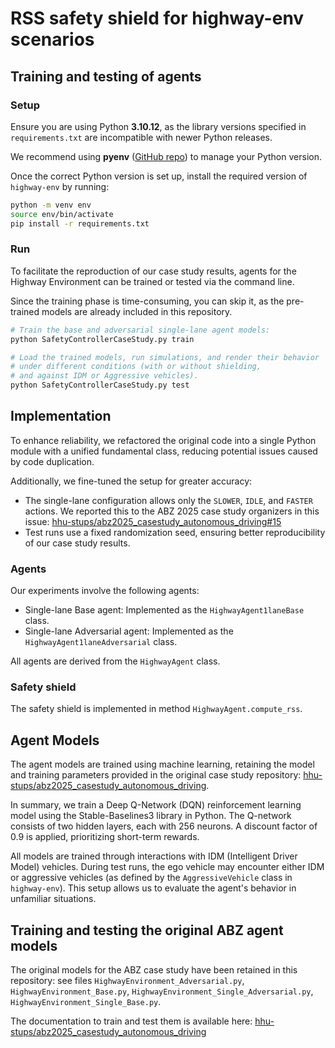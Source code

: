 # RSS safety shield for highway-env scenarios

## Training and testing of agents

### Setup

Ensure you are using Python **3.10.12**,
as the library versions specified in `requirements.txt`
are incompatible with newer Python releases.

We recommend using **pyenv**
([GitHub repo](https://github.com/pyenv/pyenv))
to manage your Python version.

Once the correct Python version is set up,
install the required version of `highway-env` by running:

```bash
python -m venv env
source env/bin/activate
pip install -r requirements.txt
```

### Run

To facilitate the reproduction of our case study results,
agents for the Highway Environment can be trained or tested via the command line.

Since the training phase is time-consuming, you can skip it,
as the pre-trained models are already included in this repository.

```bash
# Train the base and adversarial single-lane agent models:
python SafetyControllerCaseStudy.py train

# Load the trained models, run simulations, and render their behavior
# under different conditions (with or without shielding,
# and against IDM or Aggressive vehicles).
python SafetyControllerCaseStudy.py test
```

## Implementation

To enhance reliability, we refactored the original code into a single Python module
with a unified fundamental class, reducing potential issues caused by code duplication.

Additionally, we fine-tuned the setup for greater accuracy:

- The single-lane configuration allows only the `SLOWER`, `IDLE`, and `FASTER` actions.
  We reported this to the ABZ 2025 case study organizers in this issue:
  [hhu-stups/abz2025_casestudy_autonomous_driving#15](https://github.com/hhu-stups/abz2025_casestudy_autonomous_driving/issues/15)
- Test runs use a fixed randomization seed, ensuring better reproducibility
  of our case study results.

### Agents

Our experiments involve the following agents:

- Single-lane Base agent: Implemented as the `HighwayAgent1laneBase` class.
- Single-lane Adversarial agent: Implemented as the `HighwayAgent1laneAdversarial` class.

All agents are derived from the `HighwayAgent` class.

### Safety shield

The safety shield is implemented in method `HighwayAgent.compute_rss`.

## Agent Models

The agent models are trained using machine learning,
retaining the model and training parameters provided in the original
case study repository:
[hhu-stups/abz2025_casestudy_autonomous_driving](https://github.com/hhu-stups/abz2025_casestudy_autonomous_driving).

In summary, we train a Deep Q-Network (DQN) reinforcement learning model
using the Stable-Baselines3 library in Python.
The Q-network consists of two hidden layers, each with 256 neurons.
A discount factor of 0.9 is applied, prioritizing short-term rewards.

All models are trained through interactions with IDM (Intelligent Driver Model) vehicles.
During test runs, the ego vehicle may encounter either IDM or aggressive vehicles
(as defined by the `AggressiveVehicle` class in `highway-env`).
This setup allows us to evaluate the agent's behavior in unfamiliar situations.


## Training and testing the original ABZ agent models

The original models for the ABZ case study have been retained in this repository:
see files `HighwayEnvironment_Adversarial.py`, `HighwayEnvironment_Base.py`,
`HighwayEnvironment_Single_Adversarial.py`, `HighwayEnvironment_Single_Base.py`.

The documentation to train and test them is available here:
[hhu-stups/abz2025_casestudy_autonomous_driving](https://github.com/hhu-stups/abz2025_casestudy_autonomous_driving)

